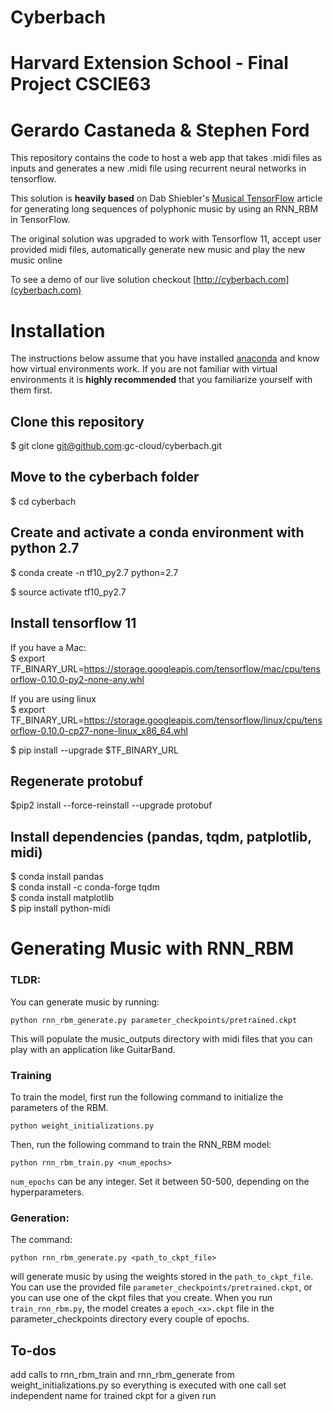 # Cyberbach
# Harvard Extension School - Final Project CSCIE63
# Gerardo Castaneda & Stephen Ford

This repository contains the code to host a web app that takes .midi files
as inputs and generates a new .midi file using recurrent neural networks in tensorflow.  


This solution is **heavily based** on Dab Shiebler's [Musical TensorFlow](http://danshiebler.com/2016-08-17-musical-tensorflow-part-two-the-rnn-rbm/) 
article for generating long sequences of polyphonic music by using an RNN_RBM in TensorFlow. 

The original solution was upgraded to work with Tensorflow 11, accept user provided  midi files, automatically generate
new music and play the new music online

To see a demo of our live solution checkout [http://cyberbach.com](cyberbach.com)



# Installation
The instructions below assume that you have installed [anaconda](https://www.continuum.io/downloads) and know how 
virtual environments work.  If you are not familiar with virtual environments it is **highly recommended** that 
you familiarize yourself with them first.    

## Clone this repository
$ git clone git@github.com:gc-cloud/cyberbach.git

## Move to the cyberbach folder

$ cd cyberbach

## Create and activate a conda environment with python 2.7

$ conda create -n tf10_py2.7 python=2.7

$ source activate tf10_py2.7

## Install tensorflow 11

If you have a Mac:   
$ export TF_BINARY_URL=https://storage.googleapis.com/tensorflow/mac/cpu/tensorflow-0.10.0-py2-none-any.whl

If you are using linux   
$ export TF_BINARY_URL=https://storage.googleapis.com/tensorflow/linux/cpu/tensorflow-0.10.0-cp27-none-linux_x86_64.whl

$ pip install --upgrade $TF_BINARY_URL

## Regenerate protobuf
$pip2 install --force-reinstall --upgrade protobuf


## Install dependencies (pandas, tqdm, patplotlib, midi)
$ conda install pandas   
$ conda install -c conda-forge tqdm   
$ conda install matplotlib   
$ pip install python-midi   

# Generating Music with RNN_RBM
### TLDR:
You can generate music by running:
```
python rnn_rbm_generate.py parameter_checkpoints/pretrained.ckpt
```
This will populate the music_outputs directory with midi files that you can play with an application like GuitarBand.

### Training
To train the model, first run the following command to initialize the parameters of the RBM.
```
python weight_initializations.py
```
Then, run the following command to train the RNN_RBM model:
```
python rnn_rbm_train.py <num_epochs>
```
`num_epochs` can be any integer. Set it between 50-500, depending on the hyperparameters.

### Generation:
The command:
```
python rnn_rbm_generate.py <path_to_ckpt_file>
```
will generate music by using the weights stored in the `path_to_ckpt_file`. You can use the provided file `parameter_checkpoints/pretrained.ckpt`, or you can use one of the ckpt files that you create. When you run `train_rnn_rbm.py`, the model creates a `epoch_<x>.ckpt` file in the parameter_checkpoints directory every couple of epochs. 


## To-dos
add calls to rnn_rbm_train and rnn_rbm_generate from weight_initializations.py so everything 
is executed with one call
set independent name for trained ckpt for a given run